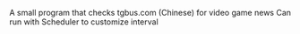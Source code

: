 A small program that checks tgbus.com (Chinese) for video game news
Can run with Scheduler to customize interval
